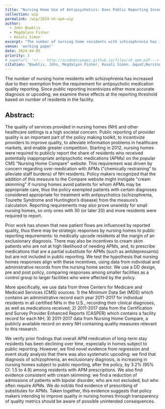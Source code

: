 ```yaml
---
title: "Nursing Home Use of Antipsychotics: Does Public Reporting Incentivize Gaming?"
collection: wip
permalink: /wip/2024-nh-apm-wip
author:
  - John Bowblis
  - Megdalynn Fisher
  - Kosali Simon
excerpt: "The number of nursing home residents with schizophrenia has increased due to their exemption from the requirement for antipsychotic medication quality reporting. Since public reporting incentivizes either more accurate diagnosis or upcoding, we examine these effects at the reporting threshold based on number of residents in the facility."
venue: 'working paper'
date: 2024-04-05
priority: 3
# paperurl: '<!--- http://academicpages.github.io/files/nh_apm.pdf--->'
citation: "Bowblis, John, Megdalynn Fisher, Kosali Simon. &quot;Nursing Home Use of Antipsychotics: Does Public Reporting Incentivize Gaming?&quot; <i>work in progress</i>."
---
```


The number of nursing home residents with schizophrenia has increased due to their exemption from the requirement for antipsychotic medication quality reporting. Since public reporting incentivizes either more accurate diagnosis or upcoding, we examine these effects at the reporting threshold based on number of residents in the facility.  

## Abstract:


The quality of services provided in nursing homes (NH) and other healthcare settings is a high societal concern. Public reporting of provider quality is an important part of the policy making toolkit, to incentivize providers to improve quality, to alleviate information problems in healthcare markets, and enable greater competition.
Starting in 2012, nursing homes were required to publicly report the share of residents who received potentially inappropriate antipsychotic medications (APMs) on the popular CMS "Nursing Home Compare" website. This requirement was driven by concern regarding over-medication with APMs ("chemically restraining" to alleviate staff burdens) of NH residents. Policy makers recognized that the addition of this measure to the Compare website might instigate "cream skimming" if nursing homes avoid patients for whom APMs may be appropriate care, thus the policy exempted patients with certain diagnoses considered appropriate for treatment with antipsychotics (schizophrenia, Tourette Syndrome and Huntington’s disease) from the measure’s calculation. Reporting requirements may also prove unwieldy for small nursing homes, so only ones with 30 (or later 20) and more residents were required to report.


Prior work has shown that new patient flows are influenced by reported quality, thus there may be strategic responses by nursing homes to public reporting requirements: to medically upcode residents at the margin of an exclusionary diagnosis. There may also be incentives to cream skim patients who are not at high likelihood of needing APMs, and, to prescribe medications that are a partial substitute for APMs (such as antidepressants) but are not included in public reporting. We test the hypothesis that nursing homes responses align with these incentives, using data from individual and administrative records from the nursing home sector. We use a DD design, pre and post policy, comparing responses among smaller facilities as a control group to larger facilities who were affected by the policy.


More specifically, we use data from three Centers for Medicare and Medicaid Services (CMS) sources: 1) the Minimum Data Set (MDS) which contains an administrative record each year 2011-2017 for individual residents in all certified NHs in the U.S., recording their clinical diagnoses, as well as medications received; 2) 2011-2017 data from the Certification and Survey Provider Enhanced Reports (CASPER) which contains a facility record for each NH; 3) 2011-2017 data from Nursing Home Compare, a publicly available record on every NH containing quality measures relevant to this research. 


We verify prior findings that overall APM medication of long-term stay residents has been declining over time, especially in homes subject to public reporting.
However, we find novel evidence from regression and event study analysis that there was also systematic upcoding: we find that diagnosis of schizophrenia, an exclusionary diagnosis, is increasing in nursing homes subject to public reporting, after the policy, by 3.2% (95% CI: 1.5 to 4.9) among residents with APM prescriptions. We also find evidence consistent with cream skimming: we find a reduction of admissions of patients with bipolar disorder, who are not excluded, but who often require APMs. We do not/do find evidence of prescribing of substitutes for APMs. Taken together, this evidence suggests that policy makers intending to improve quality in nursing homes through transparency of quality metrics should be aware of possible unintended consequences.



